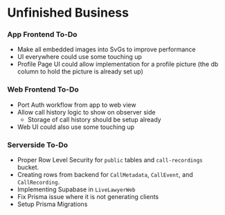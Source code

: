 # Unfinished Business

### App Frontend To-Do
* Make all embedded images into SvGs to improve performance
* UI everywhere could use some touching up
* Profile Page UI could allow implementation for a profile picture (the db column to hold the picture is already set up)

### Web Frontend To-Do
* Port Auth workflow from app to web view
* Allow call history logic to show on observer side
    * Storage of call history should be setup already
* Web UI could also use some touching up


### Serverside To-Do
* Proper Row Level Security for `public` tables and `call-recordings` bucket. 
* Creating rows from backend for `CallMetadata`, `CallEvent`, and `CallRecording`.
* Implementing Supabase in `LiveLawyerWeb`
* Fix Prisma issue where it is not generating clients
* Setup Prisma Migrations
